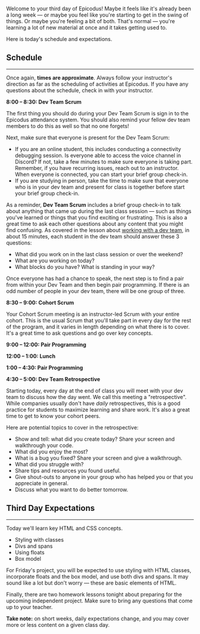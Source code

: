 Welcome to your third day of Epicodus! Maybe it feels like it's already been a long week — or maybe you feel like you're starting to get in the swing of things. Or maybe you're feeling a bit of both. That's normal — you're learning a lot of new material at once and it takes getting used to.

Here is today's schedule and expectations.

## Schedule

---

Once again, **times are approximate**. Always follow your instructor's direction as far as the scheduling of activities at Epicodus. If you have any questions about the schedule, check in with your instructor.

**8:00 – 8:30: Dev Team Scrum**

The first thing you should do during your Dev Team Scrum is sign in to the Epicodus attendance system. You should also remind your fellow dev team members to do this as well so that no one forgets!

Next, make sure that everyone is present for the Dev Team Scrum: 

- If you are an online student, this includes conducting a connectivity debugging session. Is everyone able to access the voice channel in Discord? If not, take a few minutes to make sure everyone is taking part. Remember, if you have recurring issues, reach out to an instructor. When everyone is connected, you can start your brief group check-in.
- If you are studying in person, take the time to make sure that everyone who is in your dev team and present for class is together before start your brief group check-in.

As a reminder, **Dev Team Scrum** includes a brief group check-in to talk about anything that came up during the last class session — such as things you've learned or things that you find exciting or frustrating. This is also a great time to ask each other questions about any content that you might find confusing. As covered in the lesson about [working with a dev team](https://pre-work.learnhowtoprogram.com/getting-started-with-intro-to-programming/working-with-a-dev-team), in about 15 minutes, each student in the dev team should answer these 3 questions:

* What did you work on in the last class session or over the weekend?
* What are you working on today?
* What blocks do you have? What is standing in your way?

Once everyone has had a chance to speak, the next step is to find a pair from within your Dev Team and then begin pair programming. If there is an odd number of people in your dev team, there will be one group of three. 

**8:30 – 9:00: Cohort Scrum**

Your Cohort Scrum meeting is an instructor-led Scrum with your entire cohort. This is the usual Scrum that you'll take part in every day for the rest of the program, and it varies in length depending on what there is to cover. It's a great time to ask questions and go over key concepts.

**9:00 – 12:00: Pair Programming** 

**12:00 – 1:00: Lunch**

**1:00 – 4:30: Pair Programming**

**4:30 – 5:00: Dev Team Retrospective**

Starting today, every day at the end of class you will meet with your dev team to discuss how the day went. We call this meeting a "retrospective". While companies usually don't have _daily_ retrospectives, this is a good practice for students to maximize learning and share work. It's also a great time to get to know your cohort peers.

Here are potential topics to cover in the retrospective:

* Show and tell: what did you create today? Share your screen and walkthrough your code.
* What did you enjoy the most?
* What is a bug you fixed? Share your screen and give a walkthrough.
* What did you struggle with?
* Share tips and resources you found useful.
* Give shout-outs to anyone in your group who has helped you or that you appreciate in general.
* Discuss what you want to do better tomorrow.

## Third Day Expectations

---

Today we'll learn key HTML and CSS concepts.

* Styling with classes
* Divs and spans
* Using floats
* Box model

For Friday's project, you will be expected to use styling with HTML classes, incorporate floats and the box model, and use both divs and spans. It may sound like a lot but don't worry — these are basic elements of HTML.

Finally, there are two homework lessons tonight about preparing for the upcoming independent project. Make sure to bring any questions that come up to your teacher.

**Take note:** on short weeks, daily expectations change, and you may cover more or less content on a given class day.